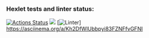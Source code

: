 ### Hexlet tests and linter status:
[![Actions Status](https://github.com/Dddarknight/python-project-lvl1/workflows/hexlet-check/badge.svg)](https://github.com/Dddarknight/python-project-lvl1/actions)
<a href="https://codeclimate.com/github/codeclimate/codeclimate/maintainability"><img src="https://api.codeclimate.com/v1/badges/a99a88d28ad37a79dbf6/maintainability" /></a>
[![Linter](https://github.com/Dddarknight/python-project-lvl1/actions/workflows/linter.yml/badge.svg)]
https://asciinema.org/a/Kh2DfWlUbbpyi83FZNFfvGFNI
